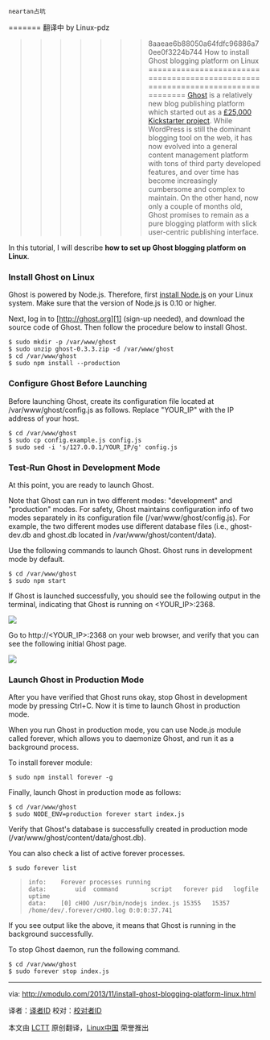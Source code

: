 
    neartan占坑

=======
翻译中 by Linux-pdz
>>>>>>> 8aaeae6b88050a64fdfc96886a70ee0f3224b744
How to install Ghost blogging platform on Linux
================================================================================
[Ghost][1] is a relatively new blog publishing platform which started out as a [£25,000 Kickstarter project][2]. While WordPress is still the dominant blogging tool on the web, it has now evolved into a general content management platform with tons of third party developed features, and over time has become increasingly cumbersome and complex to maintain. On the other hand, now only a couple of months old, Ghost promises to remain as a pure blogging platform with slick user-centric publishing interface.

In this tutorial, I will describe **how to set up Ghost blogging platform on Linux**.

### Install Ghost on Linux ###

Ghost is powered by Node.js. Therefore, first [install Node.js][3] on your Linux system. Make sure that the version of Node.js is 0.10 or higher.

Next, log in to [http://ghost.org][1] (sign-up needed), and download the source code of Ghost. Then follow the procedure below to install Ghost.

    $ sudo mkdir -p /var/www/ghost
    $ sudo unzip ghost-0.3.3.zip -d /var/www/ghost
    $ cd /var/www/ghost
    $ sudo npm install --production 

### Configure Ghost Before Launching ###

Before launching Ghost, create its configuration file located at /var/www/ghost/config.js as follows. Replace "YOUR_IP" with the IP address of your host.

    $ cd /var/www/ghost
    $ sudo cp config.example.js config.js
    $ sudo sed -i 's/127.0.0.1/YOUR_IP/g' config.js 

### Test-Run Ghost in Development Mode ###

At this point, you are ready to launch Ghost.

Note that Ghost can run in two different modes: "development" and "production" modes. For safety, Ghost maintains configuration info of two modes separately in its configuration file (/var/www/ghost/config.js). For example, the two different modes use different database files (i.e., ghost-dev.db and ghost.db located in /var/www/ghost/content/data).

Use the following commands to launch Ghost. Ghost runs in development mode by default.

    $ cd /var/www/ghost
    $ sudo npm start 

If Ghost is launched successfully, you should see the following output in the terminal, indicating that Ghost is running on <YOUR_IP>:2368.

[![](http://farm8.staticflickr.com/7317/10881189204_d714f11321_z.jpg)][4]

Go to http://<YOUR_IP>:2368 on your web browser, and verify that you can see the following initial Ghost page.

[![](http://farm4.staticflickr.com/3750/10881348733_f77d220de6_z.jpg)][5]

### Launch Ghost in Production Mode ###

After you have verified that Ghost runs okay, stop Ghost in development mode by pressing Ctrl+C. Now it is time to launch Ghost in production mode.

When you run Ghost in production mode, you can use Node.js module called forever, which allows you to daemonize Ghost, and run it as a background process.

To install forever module:

    $ sudo npm install forever -g 

Finally, launch Ghost in production mode as follows:

    $ cd /var/www/ghost
    $ sudo NODE_ENV=production forever start index.js 

Verify that Ghost's database is successfully created in production mode (/var/www/ghost/content/data/ghost.db).

You can also check a list of active forever processes.

    $ sudo forever list 

>     info:    Forever processes running
>     data:        uid  command         script   forever pid   logfile                     uptime       
>     data:    [0] cH0O /usr/bin/nodejs index.js 15355   15357 /home/dev/.forever/cH0O.log 0:0:0:37.741 

If you see output like the above, it means that Ghost is running in the background successfully.

To stop Ghost daemon, run the following command.

    $ cd /var/www/ghost
    $ sudo forever stop index.js 

--------------------------------------------------------------------------------

via: http://xmodulo.com/2013/11/install-ghost-blogging-platform-linux.html

译者：[译者ID](https://github.com/译者ID) 校对：[校对者ID](https://github.com/校对者ID)

本文由 [LCTT](https://github.com/LCTT/TranslateProject) 原创翻译，[Linux中国](http://linux.cn/) 荣誉推出

[1]:https://ghost.org/
[2]:http://www.kickstarter.com/projects/johnonolan/ghost-just-a-blogging-platform
[3]:http://ask.xmodulo.com/install-node-js-linux.html
[4]:http://www.flickr.com/photos/xmodulo/10881189204/
[5]:http://www.flickr.com/photos/xmodulo/10881348733/
